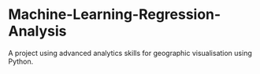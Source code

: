 # Machine-Learning-Regression-Analysis
A project using advanced analytics skills for geographic visualisation using Python.
